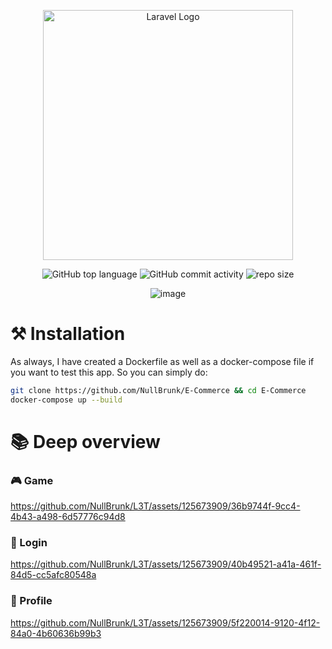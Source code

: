 <div align="center">

<a href="https://laravel.com" target="_blank"><img src="https://raw.githubusercontent.com/laravel/art/master/logo-lockup/5%20SVG/2%20CMYK/1%20Full%20Color/laravel-logolockup-cmyk-red.svg" width="400" alt="Laravel Logo"></a>  
    
![GitHub top language](https://img.shields.io/github/languages/top/NullBrunk/L3T?style=for-the-badge)
![GitHub commit activity](https://img.shields.io/github/commit-activity/m/NullBrunk/L3T?style=for-the-badge)
![repo size](https://img.shields.io/github/repo-size/NullBrunk/L3T?style=for-the-badge)

![image](https://github.com/NullBrunk/L3T/assets/125673909/7eb5796f-0cf9-499d-ba30-bedbda868624)

</div>


# ⚒️ Installation
As always, I have created a Dockerfile as well as a docker-compose file if you want to test this app. 
So you can simply do:

```bash
git clone https://github.com/NullBrunk/E-Commerce && cd E-Commerce 
docker-compose up --build
```



# 📚 Deep overview

### 🎮 Game
https://github.com/NullBrunk/L3T/assets/125673909/36b9744f-9cc4-4b43-a498-6d57776c94d8

### 🔐 Login
https://github.com/NullBrunk/L3T/assets/125673909/40b49521-a41a-461f-84d5-cc5afc80548a

### 👤 Profile
https://github.com/NullBrunk/L3T/assets/125673909/5f220014-9120-4f12-84a0-4b60636b99b3




